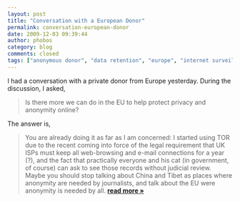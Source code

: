 ```yaml
---
layout: post
title: "Conversation with a European Donor"
permalink: conversation-european-donor
date: 2009-12-03 09:39:44
author: phobos
category: blog
comments: closed
tags: ["anonymous donor", "data retention", "europe", "internet surveillance", "support"]
---
```


I had a conversation with a private donor from Europe yesterday. During the discussion, I asked,  

> Is there more we can do in the EU to help protect privacy and anonymity online?

The answer is,  

> You are already doing it as far as I am concerned: I started using TOR due to the recent coming into force of the legal requirement that UK ISPs must keep all web-browsing and e-mail connections for a year (?), and the fact that practically everyone and his cat (in government, of course) can ask to see those records without judicial review. Maybe you should stop talking about China and Tibet as places where anonymity are needed by journalists, and talk about the EU were anonymity is needed by all. [**read more »**](https://blog.torproject.org/blog/conversation-european-donor)
